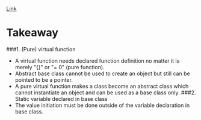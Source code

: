 [Link](https://www.hackerrank.com/challenges/virtual-functions/problem)

# Takeaway

###1. (Pure) virtual function
- A virtual function needs declared function definition no matter it is merely "{}" or "= 0" (pure function).
- Abstract base class cannot be used to create an object but still can be pointed to be a pointer.
- A pure virtual function makes a class become an abstract class which cannot instantiate an object and can be used as a base class only.
###2. Static variable declared in base class
- The value initiation must be done outside of the variable declaration in base class. 

